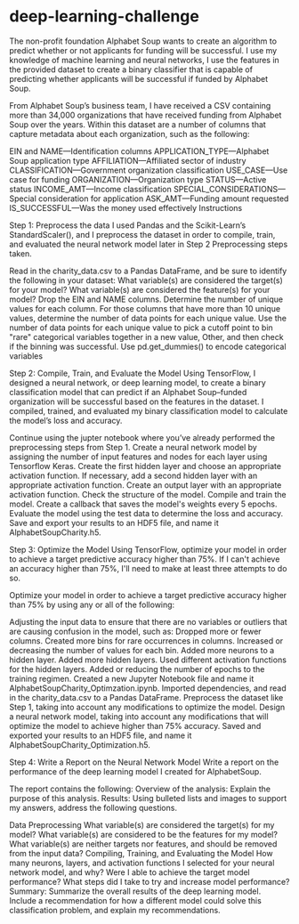 # deep-learning-challenge

The non-profit foundation Alphabet Soup wants to create an algorithm to predict whether or not applicants for funding will be successful. I use my knowledge of machine learning and neural networks, I use the features in the provided dataset to create a binary classifier that is capable of predicting whether applicants will be successful if funded by Alphabet Soup.

From Alphabet Soup’s business team, I have received a CSV containing more than 34,000 organizations that have received funding from Alphabet Soup over the years. Within this dataset are a number of columns that capture metadata about each organization, such as the following:

EIN and NAME—Identification columns
APPLICATION_TYPE—Alphabet Soup application type
AFFILIATION—Affiliated sector of industry
CLASSIFICATION—Government organization classification
USE_CASE—Use case for funding
ORGANIZATION—Organization type
STATUS—Active status
INCOME_AMT—Income classification
SPECIAL_CONSIDERATIONS—Special consideration for application
ASK_AMT—Funding amount requested
IS_SUCCESSFUL—Was the money used effectively
Instructions


Step 1: Preprocess the data
I used Pandas and the Scikit-Learn’s StandardScaler(), and I preprocess the dataset in order to compile, train, and evaluated the neural network model later in Step 2
Preprocessing steps taken.

Read in the charity_data.csv to a Pandas DataFrame, and be sure to identify the following in your dataset:
What variable(s) are considered the target(s) for your model?
What variable(s) are considered the feature(s) for your model?
Drop the EIN and NAME columns.
Determine the number of unique values for each column.
For those columns that have more than 10 unique values, determine the number of data points for each unique value.
Use the number of data points for each unique value to pick a cutoff point to bin "rare" categorical variables together in a new value, Other, and then check if the binning was successful.
Use pd.get_dummies() to encode categorical variables


Step 2: Compile, Train, and Evaluate the Model
Using TensorFlow, I designed a neural network, or deep learning model, to create a binary classification model that can predict if an Alphabet Soup–funded organization will be successful based on the features in the dataset. I compiled, trained, and evaluated my binary classification model to calculate the model’s loss and accuracy.

Continue using the jupter notebook where you’ve already performed the preprocessing steps from Step 1.
Create a neural network model by assigning the number of input features and nodes for each layer using Tensorflow Keras.
Create the first hidden layer and choose an appropriate activation function.
If necessary, add a second hidden layer with an appropriate activation function.
Create an output layer with an appropriate activation function.
Check the structure of the model.
Compile and train the model.
Create a callback that saves the model's weights every 5 epochs.
Evaluate the model using the test data to determine the loss and accuracy.
Save and export your results to an HDF5 file, and name it AlphabetSoupCharity.h5.


Step 3: Optimize the Model
Using TensorFlow, optimize your model in order to achieve a target predictive accuracy higher than 75%. If I can't achieve an accuracy higher than 75%, I'll need to make at least three attempts to do so.

Optimize your model in order to achieve a target predictive accuracy higher than 75% by using any or all of the following:

Adjusting the input data to ensure that there are no variables or outliers that are causing confusion in the model, such as:
Dropped more or fewer columns.
Created more bins for rare occurrences in columns.
Increased or decreasing the number of values for each bin.
Added more neurons to a hidden layer.
Added more hidden layers.
Used different activation functions for the hidden layers.
Added or reducing the number of epochs to the training regimen.
Created a new Jupyter Notebook file and name it AlphabetSoupCharity_Optimzation.ipynb.
Imported dependencies, and read in the charity_data.csv to a Pandas DataFrame.
Preprocess the dataset like Step 1, taking into account any modifications to optimize the model.
Design a neural network model, taking into account any modifications that will optimize the model to achieve higher than 75% accuracy.
Saved and exported your results to an HDF5 file, and name it AlphabetSoupCharity_Optimization.h5.


Step 4: Write a Report on the Neural Network Model
Write a report on the performance of the deep learning model I created for AlphabetSoup.

The report contains the following:
Overview of the analysis: Explain the purpose of this analysis.
Results: Using bulleted lists and images to support my answers, address the following questions.

Data Preprocessing
What variable(s) are considered the target(s) for my model?
What variable(s) are considered to be the features for my model?
What variable(s) are neither targets nor features, and should be removed from the input data?
Compiling, Training, and Evaluating the Model
How many neurons, layers, and activation functions I selected for your neural network model, and why?
Were I able to achieve the target model performance?
What steps did I take to try and increase model performance?
Summary: Summarize the overall results of the deep learning model. Include a recommendation for how a different model could solve this classification problem, and explain my recommendations.
